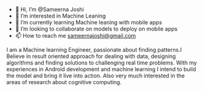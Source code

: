 - 👋 Hi, I’m @Sameerna Joshi
- 👀 I’m interested in Machine Leaning
- 🌱 I’m currently learning Machine leaning with mobile apps 
- 💞️ I’m looking to collaborate on models to deploy on mobile apps 
- 📫 How to reach me sameernajoshi@gmail.com

I am a Machine learning Engineer, passionate about finding patterns.I Believe in result oriented approach for dealing with data, designing algorithms and finding solutions to challenging real time problems. With my experiences in Android development and machine learning I intend to build the model and bring it live into action. Also very much interested in the areas of research about cognitive computing. 
<!---
Sameerna/Sameerna is a ✨ special ✨ repository because its `README.md` (this file) appears on your GitHub profile.
You can click the Preview link to take a look at your changes.
--->
